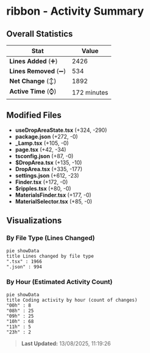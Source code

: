 # ribbon - Activity Summary 

## Overall Statistics

| Stat                   | Value                                                             |
| ---------------------- | ----------------------------------------------------------------- |
| **Lines Added** (➕)   | 2426                                          |
| **Lines Removed** (➖) | 534                                        |
| **Net Change** (↕)    | 1892                |
| **Active Time** (⌚)   | 172 minutes |


## Modified Files
- **useDropAreaState.tsx** (+324, -290)
- **package.json** (+272, -0)
- **_Lamp.tsx** (+105, -0)
- **page.tsx** (+42, -34)
- **tsconfig.json** (+87, -0)
- **$DropArea.tsx** (+135, -10)
- **DropArea.tsx** (+335, -177)
- **settings.json** (+612, -23)
- **Finder.tsx** (+172, -0)
- **$ripples.tsx** (+80, -0)
- **MaterialsFinder.tsx** (+177, -0)
- **MaterialSelector.tsx** (+85, -0)

## Visualizations

### By File Type (Lines Changed)

```mermaid
pie showData
title Lines changed by file type
".tsx" : 1966
".json" : 994
```

### By Hour (Estimated Activity Count)

```mermaid
pie showData
title Coding activity by hour (count of changes)
"00h" : 8
"08h" : 25
"09h" : 25
"10h" : 68
"11h" : 5
"23h" : 2
```


> **Last Updated:** 13/08/2025, 11:19:26